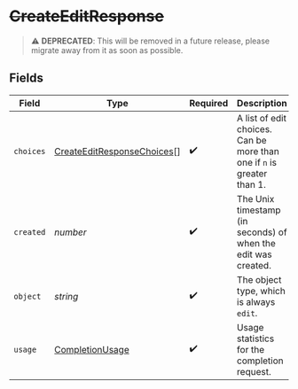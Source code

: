 # ~~CreateEditResponse~~

> :warning: **DEPRECATED**: This will be removed in a future release, please migrate away from it as soon as possible.


## Fields

| Field                                                                           | Type                                                                            | Required                                                                        | Description                                                                     |
| ------------------------------------------------------------------------------- | ------------------------------------------------------------------------------- | ------------------------------------------------------------------------------- | ------------------------------------------------------------------------------- |
| `choices`                                                                       | [CreateEditResponseChoices](../../models/shared/createeditresponsechoices.md)[] | :heavy_check_mark:                                                              | A list of edit choices. Can be more than one if `n` is greater than 1.          |
| `created`                                                                       | *number*                                                                        | :heavy_check_mark:                                                              | The Unix timestamp (in seconds) of when the edit was created.                   |
| `object`                                                                        | *string*                                                                        | :heavy_check_mark:                                                              | The object type, which is always `edit`.                                        |
| `usage`                                                                         | [CompletionUsage](../../models/shared/completionusage.md)                       | :heavy_check_mark:                                                              | Usage statistics for the completion request.                                    |